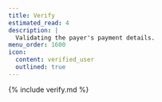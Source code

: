 ```yaml
---
title: Verify
estimated_read: 4
description: |
  Validating the payer's payment details.
menu_order: 1600
icon:
  content: verified_user
  outlined: true
---
```


{% include verify.md %}
